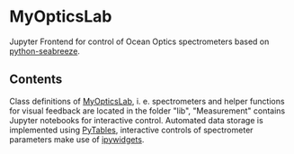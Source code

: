 # MyOpticsLab
Jupyter Frontend for control of Ocean Optics spectrometers based on [python-seabreeze](https://github.com/ap--/python-seabreeze).

## Contents
Class definitions of [MyOpticsLab](https://github.com/TobiasNils/MyOpticsLab/blob/master/lib/MyOpticsLab.py), i. e. spectrometers and helper functions for visual feedback are located in the folder "lib", "Measurement" contains Jupyter notebooks for interactive control. Automated data storage is implemented using [PyTables](https://github.com/PyTables/PyTables), interactive controls of spectrometer parameters make use of [ipywidgets](https://github.com/jupyter-widgets/ipywidgets).
